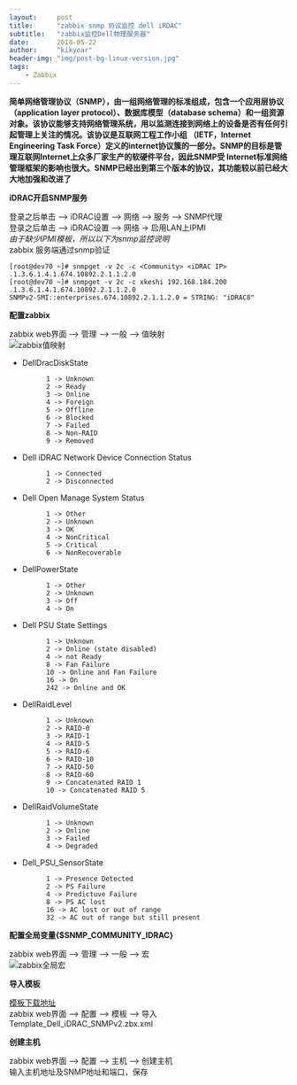 ```yaml
---
layout:     post
title:      "zabbix snmp 协议监控 dell iRDAC"
subtitle:   "zabbix监控Dell物理服务器"
date:       2018-05-22
author:     "kikyoar"
header-img: "img/post-bg-linux-version.jpg"
tags:
    - Zabbix
---  
```



**简单网络管理协议（SNMP），由一组网络管理的标准组成，包含一个应用层协议（application layer protocol）、数据库模型（database schema）和一组资源对象。该协议能够支持网络管理系统，用以监测连接到网络上的设备是否有任何引起管理上关注的情况。该协议是互联网工程工作小组 （IETF，Internet Engineering Task Force）定义的internet协议簇的一部分。SNMP的目标是管理互联网Internet上众多厂家生产的软硬件平台，因此SNMP受 Internet标准网络管理框架的影响也很大。SNMP已经出到第三个版本的协议，其功能较以前已经大大地加强和改进了**  

**iDRAC开启SNMP服务**   

登录之后单击 —> iDRAC设置 —> 网络 —> 服务 —> SNMP代理  
登录之后单击 —> iDRAC设置 —> 网络 -> 启用LAN上IPMI  
*由于缺少IPMI模板，所以以下为snmp监控说明*  
zabbix 服务端通过snmp验证   


	[root@dev70 ~]# snmpget -v 2c -c <Community> <iDRAC IP> .1.3.6.1.4.1.674.10892.2.1.1.2.0
	[root@dev70 ~]# snmpget -v 2c -c xkeshi 192.168.184.200 .1.3.6.1.4.1.674.10892.2.1.1.2.0
	SNMPv2-SMI::enterprises.674.10892.2.1.1.2.0 = STRING: "iDRAC8"  

**配置zabbix**  

zabbix web界面 —> 管理 —> 一般 —> 值映射  
![zabbix值映射](http://kikyoar.com/img/zabbix_mapping.png)  
	
- DellDracDiskState  
	
			1 -> Unknown
			2 -> Ready
			3 -> Online
			4 -> Foreign
			5 -> Offline
			6 -> Blocked
			7 -> Failed
			8 -> Non-RAID
			9 -> Removed  
	
- Dell iDRAC Network Device Connection Status  
	
			1 -> Connected
			2 -> Disconnected  
	
- Dell Open Manage System Status  
	
			1 -> Other
			2 -> Unknown
			3 -> OK
			4 -> NonCritical
			5 -> Critical
			6 -> NonRecoverable  
	
- DellPowerState  
	
			1 -> Other
			2 -> Unknown
			3 -> Off
			4 -> On  
	
- Dell PSU State Settings  

			1 -> Unknown
			2 -> Online (state disabled)
			4 -> not Ready
			8 -> Fan Failure
			10 -> Online and Fan Failure
			16 -> On
			242 -> Online and OK  
	
- DellRaidLevel  

			1 -> Unknown
			2 -> RAID-0
			3 -> RAID-1
			4 -> RAID-5
			5 -> RAID-6
			6 -> RAID-10
			7 -> RAID-50
			8 -> RAID-60
			9 -> Concatenated RAID 1
			10 -> Concatenated RAID 5  
	
- DellRaidVolumeState  

			1 -> Unknown
			2 -> Online
			3 -> Failed
			4 -> Degraded		
			
- Dell_PSU_SensorState  

			1 -> Presence Detected
			2 -> PS Failure
			4 -> Predictuve Failure
			8 -> PS AC lost
			16 -> AC lost or out of range
			32 -> AC out of range but still present   

**配置全局变量{$SNMP_COMMUNITY_IDRAC}**  

zabbix web界面 —> 管理 —> 一般 —> 宏  
![zabbix全局宏](http://kikyoar.com/img/zabbix_Macro.png)   

**导入模板**    

[模板下载地址](https://github.com/endersonmaia/zabbix-templates/tree/master/dell/idrac)  
zabbix web界面 —> 配置 —> 模板 —> 导入  
Template_Dell_iDRAC_SNMPv2.zbx.xml    

**创建主机**    

zabbix web界面 —> 配置 —> 主机 —> 创建主机  
输入主机地址及SNMP地址和端口，保存  
